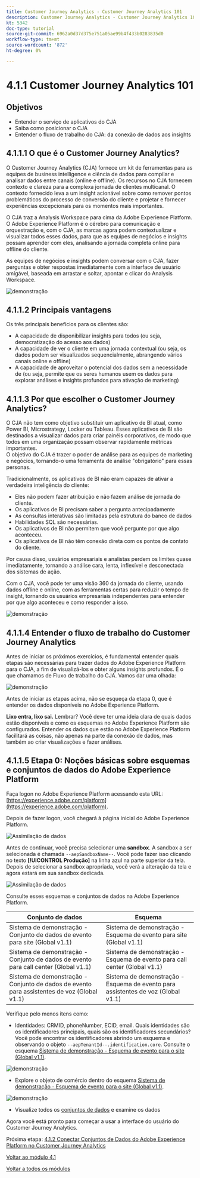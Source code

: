 ```yaml
---
title: Customer Journey Analytics - Customer Journey Analytics 101
description: Customer Journey Analytics - Customer Journey Analytics 101
kt: 5342
doc-type: tutorial
source-git-commit: 6962a0d37d375e751a05ae99b4f433b0283835d0
workflow-type: tm+mt
source-wordcount: '872'
ht-degree: 0%

---
```


# 4.1.1 Customer Journey Analytics 101

## Objetivos

- Entender o serviço de aplicativos do CJA
- Saiba como posicionar o CJA
- Entender o fluxo de trabalho do CJA: da conexão de dados aos insights

## 4.1.1.1 O que é o Customer Journey Analytics?

O Customer Journey Analytics (CJA) fornece um kit de ferramentas para as equipes de business intelligence e ciência de dados para compilar e analisar dados entre canais (online e offline). Os recursos no CJA fornecem contexto e clareza para a complexa jornada de clientes multicanal. O contexto fornecido leva a um insight acionável sobre como remover pontos problemáticos do processo de conversão do cliente e projetar e fornecer experiências excepcionais para os momentos mais importantes.

O CJA traz a Analysis Workspace para cima da Adobe Experience Platform. O Adobe Experience Platform é o cérebro para comunicação e orquestração e, com o CJA, as marcas agora podem contextualizar e visualizar todos esses dados, para que as equipes de negócios e insights possam aprender com eles, analisando a jornada completa online para offline do cliente.

As equipes de negócios e insights podem conversar com o CJA, fazer perguntas e obter respostas imediatamente com a interface de usuário amigável, baseada em arrastar e soltar, apontar e clicar do Analysis Workspace.

![demonstração](./images/cja-adv-analysis1.png)

## 4.1.1.2 Principais vantagens

Os três principais benefícios para os clientes são:

- A capacidade de disponibilizar insights para todos (ou seja, democratização do acesso aos dados)
- A capacidade de ver o cliente em uma jornada contextual (ou seja, os dados podem ser visualizados sequencialmente, abrangendo vários canais online e offline)
- A capacidade de aproveitar o potencial dos dados sem a necessidade de (ou seja, permite que os seres humanos usem os dados para explorar análises e insights profundos para ativação de marketing)

## 4.1.1.3 Por que escolher o Customer Journey Analytics?

O CJA não tem como objetivo substituir um aplicativo de BI atual, como Power BI, Microstrategy, Locker ou Tableau. Esses aplicativos de BI são destinados a visualizar dados para criar painéis corporativos, de modo que todos em uma organização possam observar rapidamente métricas importantes.\
O objetivo do CJA é trazer o poder de análise para as equipes de marketing e negócios, tornando-o uma ferramenta de análise &quot;obrigatório&quot; para essas personas.

Tradicionalmente, os aplicativos de BI não eram capazes de ativar a verdadeira inteligência do cliente:

- Eles não podem fazer atribuição e não fazem análise de jornada do cliente.
- Os aplicativos de BI precisam saber a pergunta antecipadamente
- As consultas interativas são limitadas pela estrutura do banco de dados
- Habilidades SQL são necessárias.
- Os aplicativos de BI não permitem que você pergunte por que algo aconteceu.
- Os aplicativos de BI não têm conexão direta com os pontos de contato do cliente.

Por causa disso, usuários empresariais e analistas perdem os limites quase imediatamente, tornando a análise cara, lenta, inflexível e desconectada dos sistemas de ação.

Com o CJA, você pode ter uma visão 360 da jornada do cliente, usando dados offline e online, com as ferramentas certas para reduzir o tempo de insight, tornando os usuários empresariais independentes para entender por que algo aconteceu e como responder a isso.

![demonstração](./images/cja-use-case.png)

## 4.1.1.4 Entender o fluxo de trabalho do Customer Journey Analytics

Antes de iniciar os próximos exercícios, é fundamental entender quais etapas são necessárias para trazer dados do Adobe Experience Platform para o CJA, a fim de visualizá-los e obter alguns insights profundos. É o que chamamos de Fluxo de trabalho do CJA. Vamos dar uma olhada:

![demonstração](./images/cja-work-flow.jpg)

Antes de iniciar as etapas acima, não se esqueça da etapa 0, que é entender os dados disponíveis no Adobe Experience Platform.

**Lixo entra, lixo sai.** Lembrar? Você deve ter uma ideia clara de quais dados estão disponíveis e como os esquemas no Adobe Experience Platform são configurados. Entender os dados que estão no Adobe Experience Platform facilitará as coisas, não apenas na parte da conexão de dados, mas também ao criar visualizações e fazer análises.

## 4.1.1.5 Etapa 0: Noções básicas sobre esquemas e conjuntos de dados do Adobe Experience Platform

Faça logon no Adobe Experience Platform acessando esta URL: [https://experience.adobe.com/platform](https://experience.adobe.com/platform).

Depois de fazer logon, você chegará à página inicial do Adobe Experience Platform.

![Assimilação de dados](./../../../modules/datacollection/module1.2/images/home.png)

Antes de continuar, você precisa selecionar uma **sandbox**. A sandbox a ser selecionada é chamada ``--aepSandboxName--``. Você pode fazer isso clicando no texto **[!UICONTROL Produção]** na linha azul na parte superior da tela. Depois de selecionar a sandbox apropriada, você verá a alteração da tela e agora estará em sua sandbox dedicada.

![Assimilação de dados](./../../../modules/datacollection/module1.2/images/sb1.png)

Consulte esses esquemas e conjuntos de dados na Adobe Experience Platform.

| Conjunto de dados | Esquema |
| ----------------- |-------------| 
| Sistema de demonstração - Conjunto de dados de evento para site (Global v1.1) | Sistema de demonstração - Esquema de evento para site (Global v1.1) |
| Sistema de demonstração - Conjunto de dados de evento para call center (Global v1.1) | Sistema de demonstração - Esquema de evento para call center (Global v1.1) |
| Sistema de demonstração - Conjunto de dados de evento para assistentes de voz (Global v1.1) | Sistema de demonstração - Esquema de evento para assistentes de voz (Global v1.1) |

Verifique pelo menos itens como:

- Identidades: CRMID, phoneNumber, ECID, email. Quais identidades são os identificadores principais, quais são os identificadores secundários?
Você pode encontrar os identificadores abrindo um esquema e observando o objeto `--aepTenantId--.identification.core`. Consulte o esquema [Sistema de demonstração - Esquema de evento para o site (Global v1.1)](https://experience.adobe.com/platform/schema).

![demonstração](./images/identity.png)

- Explore o objeto de comércio dentro do esquema [Sistema de demonstração - Esquema de evento para o site (Global v1.1)](https://experience.adobe.com/platform/schema).

![demonstração](./images/commerce.png)

- Visualize todos os [conjuntos de dados](https://experience.adobe.com/platform/dataset/browse?limit=50&amp;page=1&amp;sortDescending=1&amp;sortField=created) e examine os dados

Agora você está pronto para começar a usar a interface do usuário do Customer Journey Analytics.

Próxima etapa: [4.1.2 Conectar Conjuntos de Dados do Adobe Experience Platform no Customer Journey Analytics](./ex2.md)

[Voltar ao módulo 4.1](./customer-journey-analytics-build-a-dashboard.md)

[Voltar a todos os módulos](../../../overview.md)

